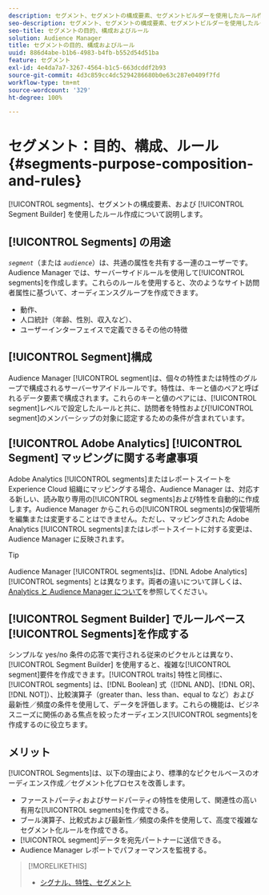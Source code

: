 ```yaml
---
description: セグメント、セグメントの構成要素、セグメントビルダーを使用したルール作成について説明します。
seo-description: セグメント、セグメントの構成要素、セグメントビルダーを使用したルール作成について説明します。
seo-title: セグメントの目的、構成およびルール
solution: Audience Manager
title: セグメントの目的、構成およびルール
uuid: 886d4abe-b1b6-4983-b4fb-b552d54d51ba
feature: セグメント
exl-id: 4e4da7a7-3267-4564-b1c5-663dcddf2b93
source-git-commit: 4d3c859cc4dc5294286680b0e63c287e0409f7fd
workflow-type: tm+mt
source-wordcount: '329'
ht-degree: 100%

---
```


# セグメント：目的、構成、ルール {#segments-purpose-composition-and-rules}

[!UICONTROL segments]、セグメントの構成要素、および [!UICONTROL Segment Builder] を使用したルール作成について説明します。

## [!UICONTROL Segments] の用途

*`segment`*（または *`audience`*）は、共通の属性を共有する一連のユーザーです。Audience Manager では、サーバーサイドルールを使用して[!UICONTROL segments]を作成します。これらのルールを使用すると、次のようなサイト訪問者属性に基づいて、オーディエンスグループを作成できます。

* 動作、
* 人口統計（年齢、性別、収入など）、
* ユーザーインターフェイスで定義できるその他の特徴

## [!UICONTROL Segment]構成

Audience Manager [!UICONTROL segment]は、個々の特性または特性のグループで構成されるサーバーサアイドルールです。特性は、キーと値のペアと呼ばれるデータ要素で構成されます。これらのキーと値のペアには、[!UICONTROL segment]レベルで設定したルールと共に、訪問者を特性および[!UICONTROL segment]のメンバーシップの対象に認定するための条件が含まれています。

## [!UICONTROL Adobe Analytics] [!UICONTROL Segment] マッピングに関する考慮事項

Adobe Analytics [!UICONTROL segments]またはレポートスイートをExperience Cloud 組織にマッピングする場合、Audience Manager は、対応する新しい、読み取り専用の[!UICONTROL segments]および特性を自動的に作成します。Audience Manager からこれらの[!UICONTROL segments]の保管場所を編集または変更することはできません。ただし、マッピングされた Adobe Analytics [!UICONTROL segments]またはレポートスイートに対する変更は、Audience Manager に反映されます。

>[!TIP]
>
>Audience Manager [!UICONTROL segments]は、[!DNL Adobe Analytics] [!UICONTROL segments] とは異なります。両者の違いについて詳しくは、[Analytics と Audience Manager について](https://docs.adobe.com/content/help/ja-JP/analytics/integration/audience-analytics/audience-analytics-workflow/aam-analytics-segments.html)を参照してください。

## [!UICONTROL Segment Builder] でルールベース[!UICONTROL Segments]を作成する

シンプルな yes/no 条件の応答で実行される従来のピクセルとは異なり、[!UICONTROL Segment Builder] を使用すると、複雑な[!UICONTROL segment]要件を作成できます。[!UICONTROL traits] 特性と同様に、[!UICONTROL segments] は、[!DNL Boolean] 式（[!DNL AND]、[!DNL OR]、[!DNL NOT]）、比較演算子（greater than、less than、equal to など）および最新性／頻度の条件を使用して、データを評価します。これらの機能は、ビジネスニーズに関係のある焦点を絞ったオーディエンス[!UICONTROL segments]を作成するのに役立ちます。

## メリット

[!UICONTROL Segments]は、以下の理由により、標準的なピクセルベースのオーディエンス作成／セグメント化プロセスを改善します。

* ファーストパーティおよびサードパーティの特性を使用して、関連性の高い有用な[!UICONTROL segments]を作成できる。
* ブール演算子、比較式および最新性／頻度の条件を使用して、高度で複雑なセグメント化ルールを作成できる。
* [!UICONTROL segment]データを宛先パートナーに送信できる。
* Audience Manager レポートでパフォーマンスを監視する。

>[!MORELIKETHIS]
>
>* [シグナル、特性、セグメント](../../reference/signal-trait-segment.md)

